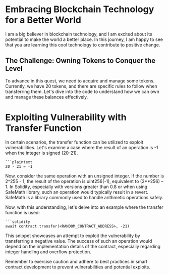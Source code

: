 # Embracing Blockchain Technology for a Better World

I am a big believer in blockchain technology, and I am excited about its potential to make the world a better place. In this journey, I am happy to see that you are learning this cool technology to contribute to positive change.

## The Challenge: Owning Tokens to Conquer the Level

To advance in this quest, we need to acquire and manage some tokens. Currently, we have 20 tokens, and there are specific rules to follow when transferring them. Let's dive into the code to understand how we can own and manage these balances effectively.

# Exploiting Vulnerability with Transfer Function

In certain scenarios, the transfer function can be utilized to exploit vulnerabilities. Let's examine a case where the result of an operation is -1 when the integer is signed (20-21).

    ```plaintext
    20 - 21 = -1

Now, consider the same operation with an unsigned integer. If the number is 2^255 - 1, the result of the operation is uint256(-1), equivalent to (2**256) – 1. In Solidity, especially with versions greater than 0.8 or when using SafeMath library, such an operation would typically result in a revert. SafeMath is a library commonly used to handle arithmetic operations safely.

Now, with this understanding, let's delve into an example where the transfer function is used:

    ```solidity
    await contract.transfer(<RANDOM_CONTRACT_ADDRESS>, -21)

This snippet showcases an attempt to exploit the vulnerability by transferring a negative value. The success of such an operation would depend on the implementation details of the contract, especially regarding integer handling and overflow protection.

Remember to exercise caution and adhere to best practices in smart contract development to prevent vulnerabilities and potential exploits.

